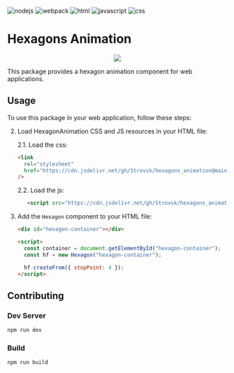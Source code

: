 ![nodejs](https://img.shields.io/badge/NodeJs-1b1b1b?style=for-the-badge&logo=Node.js)
![webpack](https://img.shields.io/badge/Webpack-1b1b1b?style=for-the-badge&logo=webpack)
![html](https://img.shields.io/badge/jsdocs-1b1b1b?style=for-the-badge&logo=readme)
![javascript](https://img.shields.io/badge/javascript-1b1b1b?style=for-the-badge&logo=javascript)
![css](https://img.shields.io/badge/css-1b1b1b?style=for-the-badge&logo=css3)

# Hexagons Animation

<p align="center">
  <img src="https://raw.githubusercontent.com/Strovsk/hexagons_animation/main/public/hexagons.ico" />
</p>

This package provides a hexagon animation component for web applications.

## Usage

To use this package in your web application, follow these steps:

2. Load HexagonAnimation CSS and JS resources in your HTML file:

   2.1. Load the css:

   ```html
   <link
     rel="stylesheet"
     href="https://cdn.jsdelivr.net/gh/Strovsk/hexagons_animation@main/dist/hexagon.min.css"
   />
   ```

   2.2. Load the js:

   ```html
      <script src="https://cdn.jsdelivr.net/gh/Strovsk/hexagons_animation@main/dist/hexagon.min.js">
   ```

3. Add the `Hexagon` component to your HTML file:

   ```html
   <div id="hexagon-container"></div>

   <script>
     const container = document.getElementById("hexagon-container");
     const hf = new Hexagon("hexagon-container");

     hf.createFrom({ stopPoint: 4 });
   </script>
   ```

## Contributing

### Dev Server

```bash
npm run dev
```

### Build

```bash
npm run build
```
